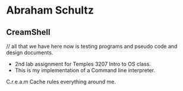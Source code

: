 # Abraham Schultz
## CreamShell

// all that we have here now is testing programs and pseudo code and design documents.


- 2nd lab assignment for Temples 3207 Intro to OS class.
- This is my implementation of a Command line interpreter. 

C.r.e.a.m
Cache rules everything around me.
